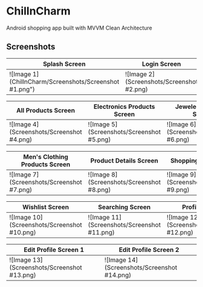 
# ChillnCharm

Android shopping app built with MVVM Clean Architecture

## Screenshots
| Splash Screen       | Login Screen      | Sign-up Screen      |
|----------------|----------------|----------------|
| ![Image 1](ChillnCharm/Screenshots/Screenshot #1.png") | ![Image 2](Screenshots/Screenshot #2.png) | ![Image 3](Screenshots/Screenshot #3.png) 


| All Products Screen      | Electronics Products Screen       | Jewelery Products Screen       |
|----------------|----------------|----------------|
| ![Image 4](Screenshots/Screenshot #4.png) | ![Image 5](Screenshots/Screenshot #5.png) | ![Image 6](Screenshots/Screenshot #6.png) 

| Men's Clothing Products Screen       | Product Details Screen       | Shopping Cart Screen       |
|----------------|----------------|----------------|
| ![Image 7](Screenshots/Screenshot #7.png) | ![Image 8](Screenshots/Screenshot #8.png) | ![Image 9](Screenshots/Screenshot #9.png) 


| Wishlist Screen       | Searching Screen       | Profile Screen       |
|----------------|----------------|----------------|
| ![Image 10](Screenshots/Screenshot #10.png) | ![Image 11](Screenshots/Screenshot #11.png) | ![Image 12](Screenshots/Screenshot #12.png) 




| Edit Profile Screen 1       | Edit Profile Screen 2       | 
|----------------|----------------|
| ![Image 13](Screenshots/Screenshot #13.png) | ![Image 14](Screenshots/Screenshot #14.png) |
